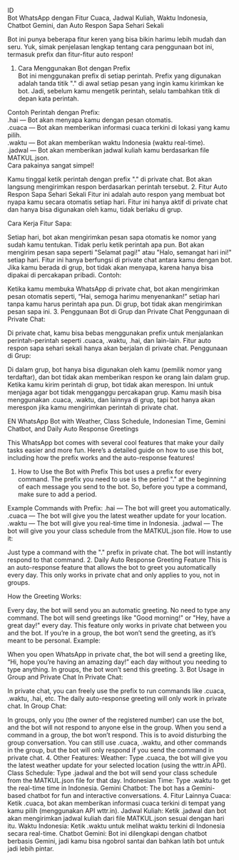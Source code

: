 ID  
Bot WhatsApp dengan Fitur Cuaca, Jadwal Kuliah, Waktu Indonesia, Chatbot Gemini, dan Auto Respon Sapa Sehari Sekali  

Bot ini punya beberapa fitur keren yang bisa bikin harimu lebih mudah dan seru. Yuk, simak penjelasan lengkap tentang cara penggunaan bot ini, termasuk prefix dan fitur-fitur auto respon!  

1. Cara Menggunakan Bot dengan Prefix  
Bot ini menggunakan prefix di setiap perintah. Prefix yang digunakan adalah tanda titik "." di awal setiap pesan yang ingin kamu kirimkan ke bot. Jadi, sebelum kamu mengetik perintah, selalu tambahkan titik di depan kata perintah.

Contoh Perintah dengan Prefix:  
.hai — Bot akan menyapa kamu dengan pesan otomatis.  
.cuaca — Bot akan memberikan informasi cuaca terkini di lokasi yang kamu pilih.  
.waktu — Bot akan memberikan waktu Indonesia (waktu real-time).  
.jadwal — Bot akan memberikan jadwal kuliah kamu berdasarkan file MATKUL.json.  
Cara pakainya sangat simpel!  

Kamu tinggal ketik perintah dengan prefix "." di private chat.
Bot akan langsung mengirimkan respon berdasarkan perintah tersebut.
2. Fitur Auto Respon Sapa Sehari Sekali
Fitur ini adalah auto respon yang membuat bot nyapa kamu secara otomatis setiap hari. Fitur ini hanya aktif di private chat dan hanya bisa digunakan oleh kamu, tidak berlaku di grup.

Cara Kerja Fitur Sapa:

Setiap hari, bot akan mengirimkan pesan sapa otomatis ke nomor yang sudah kamu tentukan.
Tidak perlu ketik perintah apa pun. Bot akan mengirim pesan sapa seperti "Selamat pagi!" atau "Halo, semangat hari ini!" setiap hari.
Fitur ini hanya berfungsi di private chat antara kamu dengan bot. Jika kamu berada di grup, bot tidak akan menyapa, karena hanya bisa dipakai di percakapan pribadi.
Contoh:

Ketika kamu membuka WhatsApp di private chat, bot akan mengirimkan pesan otomatis seperti, “Hai, semoga harimu menyenankan!” setiap hari tanpa kamu harus perintah apa pun.
Di grup, bot tidak akan mengirimkan pesan sapa ini.
3. Penggunaan Bot di Grup dan Private Chat
Penggunaan di Private Chat:

Di private chat, kamu bisa bebas menggunakan prefix untuk menjalankan perintah-perintah seperti .cuaca, .waktu, .hai, dan lain-lain.
Fitur auto respon sapa sehari sekali hanya akan berjalan di private chat.
Penggunaan di Grup:

Di dalam grup, bot hanya bisa digunakan oleh kamu (pemilik nomor yang terdaftar), dan bot tidak akan memberikan respon ke orang lain dalam grup.
Ketika kamu kirim perintah di grup, bot tidak akan merespon. Ini untuk menjaga agar bot tidak mengganggu percakapan grup.
Kamu masih bisa menggunakan .cuaca, .waktu, dan lainnya di grup, tapi bot hanya akan merespon jika kamu mengirimkan perintah di private chat.

EN
WhatsApp Bot with Weather, Class Schedule, Indonesian Time, Gemini Chatbot, and Daily Auto Response Greetings

This WhatsApp bot comes with several cool features that make your daily tasks easier and more fun. Here’s a detailed guide on how to use this bot, including how the prefix works and the auto-response features!

1. How to Use the Bot with Prefix
This bot uses a prefix for every command. The prefix you need to use is the period "." at the beginning of each message you send to the bot. So, before you type a command, make sure to add a period.

Example Commands with Prefix:
.hai — The bot will greet you automatically.
.cuaca — The bot will give you the latest weather update for your location.
.waktu — The bot will give you real-time time in Indonesia.
.jadwal — The bot will give you your class schedule from the MATKUL.json file.
How to use it:

Just type a command with the "." prefix in private chat.
The bot will instantly respond to that command.
2. Daily Auto Response Greeting Feature
This is an auto-response feature that allows the bot to greet you automatically every day. This only works in private chat and only applies to you, not in groups.

How the Greeting Works:

Every day, the bot will send you an automatic greeting.
No need to type any command. The bot will send greetings like "Good morning!" or "Hey, have a great day!" every day.
This feature only works in private chat between you and the bot. If you’re in a group, the bot won’t send the greeting, as it’s meant to be personal.
Example:

When you open WhatsApp in private chat, the bot will send a greeting like, “Hi, hope you’re having an amazing day!” each day without you needing to type anything.
In groups, the bot won’t send this greeting.
3. Bot Usage in Group and Private Chat
In Private Chat:

In private chat, you can freely use the prefix to run commands like .cuaca, .waktu, .hai, etc.
The daily auto-response greeting will only work in private chat.
In Group Chat:

In groups, only you (the owner of the registered number) can use the bot, and the bot will not respond to anyone else in the group.
When you send a command in a group, the bot won’t respond. This is to avoid disturbing the group conversation.
You can still use .cuaca, .waktu, and other commands in the group, but the bot will only respond if you send the command in private chat.
4. Other Features:
Weather: Type .cuaca, the bot will give you the latest weather update for your selected location (using the wttr.in API).
Class Schedule: Type .jadwal and the bot will send your class schedule from the MATKUL.json file for that day.
Indonesian Time: Type .waktu to get the real-time time in Indonesia.
Gemini Chatbot: The bot has a Gemini-based chatbot for fun and interactive conversations.
4. Fitur Lainnya
Cuaca: Ketik .cuaca, bot akan memberikan informasi cuaca terkini di tempat yang kamu pilih (menggunakan API wttr.in).
Jadwal Kuliah: Ketik .jadwal dan bot akan mengirimkan jadwal kuliah dari file MATKUL.json sesuai dengan hari itu.
Waktu Indonesia: Ketik .waktu untuk melihat waktu terkini di Indonesia secara real-time.
Chatbot Gemini: Bot ini dilengkapi dengan chatbot berbasis Gemini, jadi kamu bisa ngobrol santai dan bahkan latih bot untuk jadi lebih pintar.
